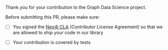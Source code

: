 Thank you for your contribution to the Graph Data Science project.

<!-- Please include a summary of the change, such as, which issue was fixed or feature was added. 
If relevant, link to the corresponding issue.
Please also include relevant motivation and context. List any dependencies that are required for this change. -->

Before submitting this PR, please make sure:
- [ ] You signed the [Neo4j CLA](https://neo4j.com/developer/cla/#sign-cla) (Contributor License Agreement) so that we are allowed to ship your code in our library
- [ ] Your contribution is covered by tests

